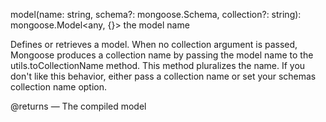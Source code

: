 model(name: string, schema?: mongoose.Schema<any>, collection?: string): mongoose.Model<any, {}>
the model name


Defines or retrieves a model. When no collection argument is passed, Mongoose produces a collection name by passing the model name to the utils.toCollectionName method. This method pluralizes the name. If you don't like this behavior, either pass a collection name or set your schemas collection name option.

@returns — The compiled model